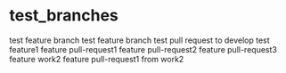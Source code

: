 # test_branches
test feature branch
test feature branch
test pull request to develop
test feature1
feature pull-request1
feature pull-request2
feature pull-request3
feature work2
feature pull-request1 from work2
